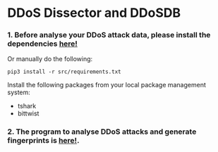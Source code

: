 # DDoS Dissector and DDoSDB

### 1. Before analyse your DDoS attack data, please install the dependencies [here!](https://github.com/jjsantanna/ddosdb/blob/master/src/install_dependencies.sh)

Or manually do the following:

`pip3 install -r src/requirements.txt`

Install the following packages from your local package management system:
* tshark
* bittwist

### 2. The program to analyse DDoS attacks and generate fingerprints is [here!](https://github.com/jjsantanna/ddosdb/blob/master/src/ddos_dissector_cli.py).

